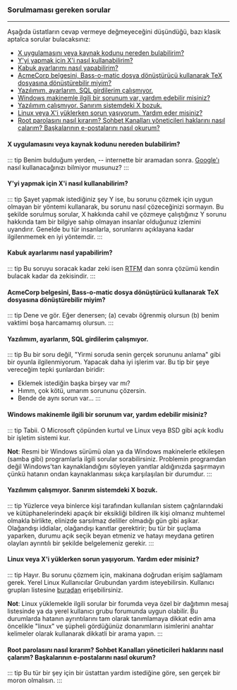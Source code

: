 ### Sorulmaması gereken sorular
---

Aşağıda üstatların cevap vermeye değmeyeceğini düşündüğü, bazı klasik aptalca sorular bulacaksınız:

- [X uygulamasını veya kaynak kodunu nereden bulabilirim?](#q1)
- [Y'yi yapmak için X'i nasıl kullanabilirim?](#q2)
- [Kabuk ayarlarımı nasıl yapabilirim?](#q3)
- [AcmeCorp belgesini, Bass-o-matic dosya dönüştürücü kullanarak TeX dosyasına dönüştürebilir miyim?](#q4)
- [Yazılımım, ayarlarım, SQL girdilerim çalışmıyor.](#q5)
- [Windows makinemle ilgili bir sorunum var, yardım edebilir misiniz?](#q6)
- [Yazılımım çalışmıyor. Sanırım sistemdeki X bozuk.](#q7)
- [Linux veya X'i yüklerken sorun yaşıyorum. Yardım eder misiniz?](#q8)
- [Root parolasını nasıl kırarım? Sohbet Kanalları yöneticileri haklarını nasıl çalarım? Başkalarının e-postalarını nasıl okurum?](#q9)

#### <a name="q1"></a> **X uygulamasını veya kaynak kodunu nereden bulabilirim?**
::: tip
Benim bulduğum yerden, -- internette bir aramadan sonra. [Google'ı](http://www.google.com.tr/) nasıl kullanacağınızı bilmiyor musunuz?
:::

#### <a name="q2"></a> **Y'yi yapmak için X'i nasıl kullanabilirim?**
::: tip
Şayet yapmak istediğiniz şey Y ise, bu sorunu çözmek için uygun olmayan bir yöntemi kullanarak, bu sorunu nasıl çözeceğinizi sormayın. Bu şekilde sorulmuş sorular, X hakkında cahil ve çözmeye çalıştığınız Y sorunu hakkında tam bir bilgiye sahip olmayan insanlar olduğunuz izlemini uyandırır. Genelde bu tür insanlarla, sorunlarını açıklayana kadar ilgilenmemek en iyi yöntemdir.
:::

#### <a name="q3"></a> **Kabuk ayarlarımı nasıl yapabilirim?**
::: tip
Bu soruyu soracak kadar zeki isen [RTFM](http://docs.comu.edu.tr/howto/smart-questions-interpret.html) dan sonra çözümü kendin bulacak kadar da zekisindir.
:::

#### <a name="q4"></a> **AcmeCorp belgesini, Bass-o-matic dosya dönüştürücü kullanarak TeX dosyasına dönüştürebilir miyim?**
::: tip
Dene ve gör. Eğer denersen; (a) cevabı öğrenmiş olursun (b) benim vaktimi boşa harcamamış olursun.
:::

#### <a name="q5"></a> **Yazılımım, ayarlarım, SQL girdilerim çalışmıyor.**
::: tip
Bu bir soru değil, "Yirmi soruda senin gerçek sorununu anlama" gibi bir oyunla ilgilenmiyorum. Yapacak daha iyi işlerim var. Bu tip bir şeye vereceğim tepki şunlardan biridir:
* Eklemek istediğin başka birşey var mı?
* Hımm, çok kötü, umarım sorununu çözersin.
* Bende de aynı sorun var...
:::

#### <a name="q6"></a> **Windows makinemle ilgili bir sorunum var, yardım edebilir misiniz?**
::: tip 
Tabii. O Microsoft çöpünden kurtul ve Linux veya BSD gibi açık kodlu bir işletim sistemi kur.

**Not**: Resmi bir Windows sürümü olan ya da Windows makinelerle etkileşen (samba gibi) programlarla ilgili sorular sorabilirsiniz. Problemin programdan değil Windows'tan kaynaklandığını söyleyen yanıtlar aldığınızda şaşırmayın çünkü hatanın ondan kaynaklanması sıkça karşılaşılan bir durumdur.
:::

#### <a name="q7"></a> **Yazılımım çalışmıyor. Sanırım sistemdeki X bozuk.**
::: tip 
Yüzlerce veya binlerce kişi tarafından kullanılan sistem çağrılarındaki ve kütüphanelerindeki apaçık bir eksikliği bildiren ilk kişi olmanız muhtemel olmakla birlikte, elinizde sarsılmaz deliller olmadığı gün gibi aşikar. Olağandışı iddialar, olağandışı kanıtlar gerektirir; bu tür bir şuçlama yaparken, durumu açık seçik beyan etmeniz ve hatayı meydana getiren olayları ayrıntılı bir şekilde belgelemeniz gerekir.
:::

#### <a name="q8"></a> **Linux veya X'i yüklerken sorun yaşıyorum. Yardım eder misiniz?**
::: tip 
Hayır. Bu sorunu çözmem için, makinana doğrudan erişim sağlamam gerek. Yerel Linux Kullanıcılar Grubundan yardım isteyebilirsin. Kullanıcı grupları listesine [buradan](http://www.linux.org/groups/index.html) erişebilirsiniz.

**Not**: Linux yüklemekle ilgili sorular bir forumda veya özel bir dağıtımın mesaj listesinde ya da yerel kullanıcı grubu forumunda uygun olabilir. Bu durumlarda hatanın ayrıntılarını tam olarak tanımlamaya dikkat edin ama öncelikle "linux" ve şüpheli gördüğünüz donanımların isimlerini anahtar kelimeler olarak kullanarak dikkatli bir arama yapın.
:::

#### <a name="q9"></a> **Root parolasını nasıl kırarım? Sohbet Kanalları yöneticileri haklarını nasıl çalarım? Başkalarının e-postalarını nasıl okurum?**
::: tip 
Bu tür bir şey için bir üstattan yardım istediğine göre, sen gerçek bir moron olmalısın.
:::








